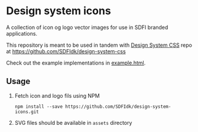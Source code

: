 # Design system icons

A collection of icon og logo vector images for use in SDFI branded applications.

This repository is meant to be used in tandem with [Design System CSS](https://github.com/SDFIdk/design-system-css) repo at https://github.com/SDFIdk/design-system-css

Check out the example implementations in [example.html](example.html). 

## Usage

1. Fetch icon and logo fils using NPM
   ```
   npm install --save https://github.com/SDFIdk/design-system-icons.git
   ```
2. SVG files should be available in `assets` directory
